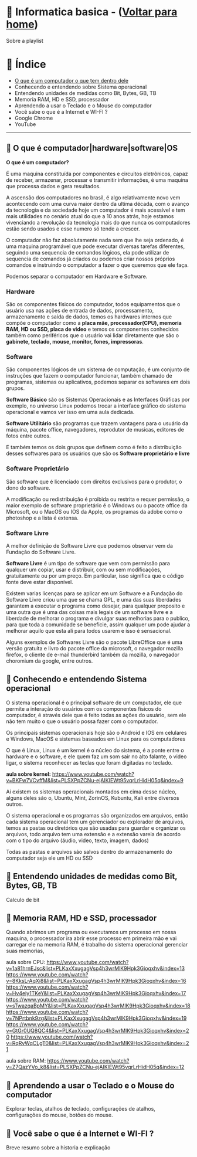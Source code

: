 # 📃 Informatica basica - ([Voltar para home](https://github.com/devsp011/canal-youtube))

Sobre a playlist

# 📌 Índice

* [O que é um computador o que tem dentro dele]()
* Conhecendo e entendendo sobre Sistema operacional
* Entendendo unidades de medidas como Bit, Bytes, GB, TB
* Memoria RAM, HD e SSD, processador
* Aprendendo a usar o Teclado e o Mouse do computador
* Você sabe o que é a Internet e WI-FI ?
* Google Chrome
* YouTube

---

## 🎥 O que é computador|hardware|software|OS

**O que é um computador?** 

É uma maquina constituída por componentes e circuitos eletrônicos, capaz de receber, armazenar, processar e transmitir informações, é uma maquina que processa dados e gera resultados.

A ascensão dos computadores no brasil, é algo relativamente novo vem acontecendo com uma curva maior dentro da ultima década, com o avanço da tecnologia e da sociedade hoje um computador é mais acessível e tem mais utilidades no cenário atual do que a 10 anos atrás, hoje estamos vivenciando a revolução da tecnologia mais do que nunca os computadores estão sendo usados e esse numero só tende a crescer.

O computador não faz absolutamente nada sem que lhe seja ordenado, é uma maquina programável que pode executar diversas tarefas diferentes, seguindo uma sequencia de comandos lógicos, ela pode utilizar de sequencia de comandos já criados ou podemos criar nossos próprios comandos e instruindo o computador a fazer o que queremos que ele faça.

Podemos separar o computador em Hardware e Software.

### Hardware

São os componentes físicos do computador, todos equipamentos que o usuário usa nas ações de entrada de dados, processamento, armazenamento e saída de dados, temos os hardwares internos que compõe o computador como a **placa mãe, processador(CPU), memoria RAM, HD ou SSD, placa de video** e temos os componentes conhecidos também como periféricos que o usuário vai lidar diretamente que são o **gabinete, teclado, mouse, monitor, fones, impressoras**.

### Software

São componentes lógicos de um sistema de computação, é um conjunto de instruções que fazem o computador funcionar, também chamado de programas, sistemas ou aplicativos, podemos separar os softwares em dois grupos.

**Software Básico** são os Sistemas Operacionais e as Interfaces Gráficas por exemplo, no universo Linux podemos trocar a interface gráfico do sistema operacional e vamos ver isso em uma aula dedicada.

**Software Utilitário** são programas que trazem vantagens para o usuário da máquina, pacote office, navegadores, reprodutor de musicas, editores de fotos entre outros.

E também temos os dois grupos que definem como é feito a distribuição desses softwares para os usuários que são os **Software proprietário e livre**

### Software Proprietário

São software que é licenciado com direitos exclusivos para o produtor, o dono do software.

A modificação ou redistribuição é proibida ou restrita e requer permissão, o maior exemplo de software proprietário é o Windows ou o pacote office da Microsoft, ou o MacOS ou IOS da Apple, os programas da adobe como o photoshop e a lista é extensa.

### Software Livre

A melhor definição de Software Livre que podemos observar vem da Fundação do Software Livre.

**Software Livre** é um tipo de software que vem com permissão para qualquer um copiar, usar e distribuir, com ou sem modificações, gratuitamente ou por um preço. Em particular, isso significa que o código fonte deve estar disponível.

Existem varias licenças para se aplicar em um Software e a Fundação do Software Livre criou uma que se chama GPL, e uma das suas liberdades garantem a executar o programa como desejar, para qualquer proposito e uma outra que é uma das coisas mais legais de um software livre e a liberdade de melhorar o programa e divulgar suas melhorias para o publico, para que toda a comunidade se beneficie, assim qualquer um pode ajudar a melhorar aquilo que esta ali para todos usarem e isso é sensacional.

Alguns exemplos de Softwares Livre são o pacote LibreOffice que é uma versão gratuita e livro do pacote office da microsoft, o navegador mozilla firefox, o cliente de e-mail thunderbird também da mozilla, o navegador choromium da google, entre outros.

## 🎥 Conhecendo e entendendo Sistema operacional

O sistema operacional é o principal software de um computador, ele que permite a interação do usuários com os componentes físicos do computador, é através dele que é feito todas as ações do usuário, sem ele não tem muito o que o usuário possa fazer com o computador.

Os principais sistemas operacionais hoje são o Android e IOS em celulares e Windows, MacOS e sistemas baseados em Linux para os computadores

O que é Linux, Linux é um kernel é o núcleo do sistema, é a ponte entre o hardware e o software, e ele quem faz um som sair no alto falante, o video ligar, o sistema reconhecer as teclas que foram digitadas no teclado.

**aula sobre kernel:**
https://www.youtube.com/watch?v=BKFw7VCvffM&list=PLSXPpZCNu-ejAIKIEWt95vqrLrHidH05q&index=9

Ai existem os sistemas operacionais montados em cima desse núcleo, alguns deles são o, Ubuntu, Mint, ZorinOS, Kubuntu, Kali entre diversos outros.

O sistema operacional e os programas são organizados em arquivos, então cada sistema operacional tem um gerenciador ou explorador de arquivos, temos as pastas ou diretórios que são usadas para guardar e organizar os arquivos, todo arquivo tem uma extensão e a extensão vareia de acordo com o tipo do arquivo (áudio, video, texto, imagem, dados)

Todas as pastas e arquivos são salvos dentro do armazenamento do computador seja ele um HD ou SSD

## 🎥 Entendendo unidades de medidas como Bit, Bytes, GB, TB

Calculo de bit 

## 🎥 Memoria RAM, HD e SSD, processador

Quando abrimos um programa ou executamos um processo em nossa maquina, o processador ira abrir esse processo em primeira mão e vai carregar ele na memoria RAM, é trabalho do sistema operacional gerenciar suas memorias, 

aula sobre CPU:
https://www.youtube.com/watch?v=1a81hrnEJsc&list=PLKaxXxugagVsp4h3wrMlK9Hpk3Gioqxhv&index=13
https://www.youtube.com/watch?v=8KksLrAqXi8&list=PLKaxXxugagVsp4h3wrMlK9Hpk3Gioqxhv&index=16
https://www.youtube.com/watch?v=Hv4eiy1TKeY&list=PLKaxXxugagVsp4h3wrMlK9Hpk3Gioqxhv&index=17
https://www.youtube.com/watch?v=sTwazqaBpMY&list=PLKaxXxugagVsp4h3wrMlK9Hpk3Gioqxhv&index=18
https://www.youtube.com/watch?v=7NPrtbnk9zg&list=PLKaxXxugagVsp4h3wrMlK9Hpk3Gioqxhv&index=19
https://www.youtube.com/watch?v=GtGr0UQ8QC4&list=PLKaxXxugagVsp4h3wrMlK9Hpk3Gioqxhv&index=20
https://www.youtube.com/watch?v=RqRvWqCLgT0&list=PLKaxXxugagVsp4h3wrMlK9Hpk3Gioqxhv&index=21

aula sobre RAM:
https://www.youtube.com/watch?v=Z7QazYVo_k8&list=PLSXPpZCNu-ejAIKIEWt95vqrLrHidH05q&index=12

## 🎥 Aprendendo a usar o Teclado e o Mouse do computador

Explorar teclas, atalhos de teclado, configurações de atalhos, configurações do mouse, botões do mouse.

## 🎥 Você sabe o que é a Internet e WI-FI ?

Breve resumo sobre a historia e explicação
